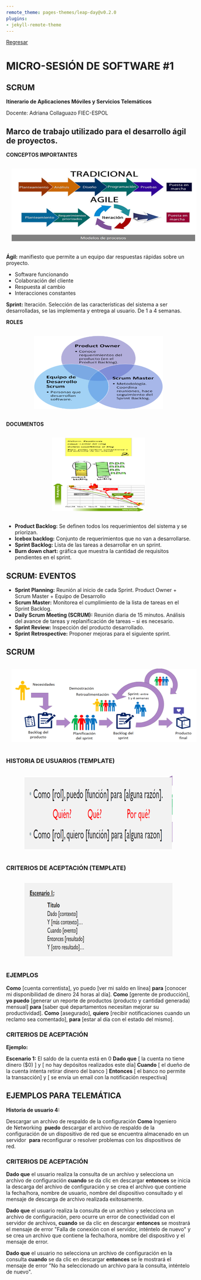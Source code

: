 ```yaml
---
remote_theme: pages-themes/leap-day@v0.2.0
plugins:
- jekyll-remote-theme
---
```

[Regresar](/Aplicaciones-Moviles-y-Servicios-Telematicos/)

# MICRO-SESIÓN DE SOFTWARE #1

## SCRUM

**Itinerario de Aplicaciones Móviles y Servicios Telemáticos**

Docente: Adriana Collaguazo
FIEC-ESPOL

## **Marco de trabajo utilizado para el desarrollo ágil de proyectos.**

**CONCEPTOS IMPORTANTES**

<p align="center">
  <img src="imagenes/mt_1.png" style="width: 100%; height: 200px; float; padding: 15px;" alt="redhat">
</p>


**Ágil:** manifiesto que permite a un equipo dar respuestas rápidas sobre un proyecto.

+ Software funcionando
+ Colaboración del cliente
+ Respuesta al cambio
+ Interacciones constantes 

**Sprint:** Iteración. Selección de las características del sistema a ser desarrolladas, se las implementa y entrega al usuario.
De 1 a 4 semanas. 

**ROLES**

<p align="center">
  <img src="imagenes/mt_2.png" style="width: 70%; height: 200px; float; padding: 15px;" alt="redhat">
</p>




**DOCUMENTOS**

<p align="center">
  <img src="imagenes/mt_3.png" style="width: 50%; height: 200px; float; padding: 15px;" alt="redhat">
</p>


- **Product Backlog:** Se definen todos los requerimientos del sistema y se priorizan. 
- **Icebox backlog:** Conjunto de requerimientos que no van a desarrollarse.
- **Sprint Backlog:** Lista de las tareas a desarrollar en un sprint.
- **Burn down chart:** gráfica que muestra la cantidad de requisitos pendientes en el sprint.


## SCRUM: EVENTOS

- **Sprint Planning:** Reunión al inicio de cada Sprint.
Product Owner + Scrum Master + Equipo de Desarrollo 
- **Scrum Master:** Monitorea el cumplimiento de la lista de tareas en el Sprint Backlog. 
- **Daily Scrum Meeting (SCRUM):** Reunión diaria de 15 minutos.
Análisis  del avance de tareas y replanificación de tareas – si es necesario. 
- **Sprint Review:** Inspección del producto desarrollado.
- **Sprint Retrospective:** Proponer mejoras para el siguiente sprint.

## SCRUM

<p align="center">
  <img src="imagenes/mt_4.png" style="width: 100%; height: 200px; float; padding: 15px;" alt="redhat">
</p>


### **HISTORIA DE USUARIOS (TEMPLATE)**

<p align="center">
  <img src="imagenes/mt_5.png" style="width: 80%; height: 200px; float; padding: 15px;" alt="redhat">
</p>


### **CRITERIOS DE ACEPTACIÓN (TEMPLATE)**


<p align="center">
  <img src="imagenes/mt_6.png" style="width: 80%; height: 200px; float; padding: 15px;" alt="redhat">
</p>

### **EJEMPLOS**


**Como** [cuenta correntista], yo puedo [ver mi saldo en línea] **para** [conocer mi disponibilidad de dinero 24 horas al día].
**Como** [gerente de producción], **yo puedo** [generar un reporte de productos (producto y cantidad generada) mensual] **para** [saber qué departamentos necesitan mejorar su productividad].
**Como** [asegurado], **quiero** [recibir notificaciones cuando un reclamo sea comentado], **para** [estar al día con el estado del mismo].


### **CRITERIOS DE ACEPTACIÓN**

**Ejemplo:** 

**Escenario 1:** El saldo de la cuenta está en 0
**Dado que** [ la cuenta no tiene dinero ($0) ]
y [ no hay depósitos realizados este día]
**Cuando** [ el dueño de la cuenta intenta retirar dinero del banco ]
**Entonces** [ el banco no permite la transacción]
y [ se envía un email con la notificación respectiva]

## EJEMPLOS PARA TELEMÁTICA

**Historia de usuario 4:**

Descargar un archivo de respaldo de la configuración
**Como** Ingeniero de Networking 
**puedo** descargar el archivo de respaldo de la configuración de un dispositivo de red que se encuentra almacenado en un servidor 
**para** reconfigurar o resolver problemas con los dispositivos de red. 

### **CRITERIOS DE ACEPTACIÓN**


**Dado que** el usuario realiza la consulta de un archivo y selecciona un archivo de configuración **cuando** se da clic en descargar **entonces** se inicia la descarga del archivo de configuración y se crea el archivo que contiene la fecha/hora, nombre de usuario, nombre del dispositivo consultado y el mensaje de descarga de archivo realizada exitosamente. 

**Dado que** el usuario realiza la consulta de un archivo y selecciona un archivo de configuración, pero ocurre un error de conectividad con el servidor de archivos, **cuando** se da clic en descargar **entonces** se mostrará el mensaje de error "Falla de conexión con el servidor, inténtelo de nuevo" y se crea un archivo que contiene la fecha/hora, nombre del dispositivo y el mensaje de error.


**Dado que** el usuario no selecciona un archivo de configuración en la consulta **cuando** se da clic en descargar **entonces** se le mostrará el mensaje de error "No ha seleccionado un archivo para la consulta, inténtelo de nuevo". 



